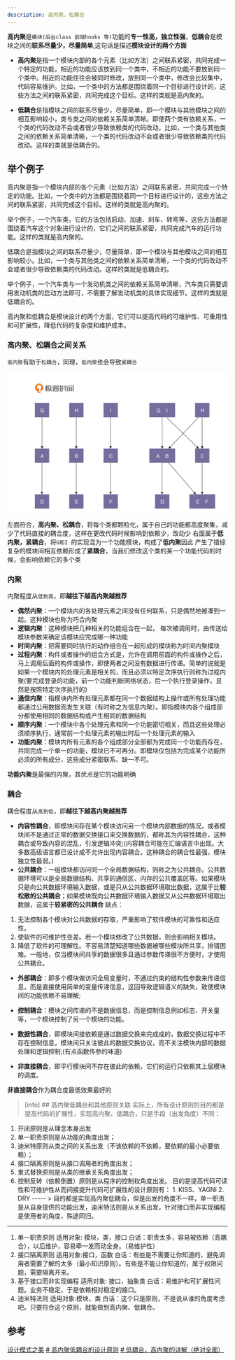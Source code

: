 ```yaml
---
description: 高内聚、松耦合
---
```


**高内聚**是`模块(后台class 前端hooks 等)`功能的**专一性高，独立性强**，**低耦合**是模块之间的**联系尽量少，尽量简单**,这句话是描述**模块设计的两个方面**

* **高内聚**是指一个模块内部的各个元素（比如方法）之间联系紧密，共同完成一个特定的功能，相近的功能应该放到同一个类中，不相近的功能不要放到同一个类中。相近的功能往往会被同时修改，放到同一个类中，修改会比较集中，代码容易维护。比如，一个类中的方法都是围绕着同一个目标进行设计的，这些方法之间的联系紧密，共同完成这个目标。这样的类就是高内聚的。


* **低耦合**是指模块之间的联系尽量少，尽量简单，即一个模块与其他模块之间的相互影响较小，类与类之间的依赖关系简单清晰。即使两个类有依赖关系，一个类的代码改动不会或者很少导致依赖类的代码改动，比如，一个类与其他类之间的依赖关系简单清晰，一个类的代码改动不会或者很少导致依赖类的代码改动。这样的类就是低耦合的。

## 举个例子
高内聚是指一个模块内部的各个元素（比如方法）之间联系紧密，共同完成一个特定的功能。比如，一个类中的方法都是围绕着同一个目标进行设计的，这些方法之间的联系紧密，共同完成这个目标。这样的类就是高内聚的。

举个例子，一个汽车类，它的方法包括启动、加速、刹车、转弯等，这些方法都是围绕着汽车这个对象进行设计的，它们之间的联系紧密，共同完成汽车的运行功能。这样的类就是高内聚的。

低耦合是指模块之间的联系尽量少，尽量简单，即一个模块与其他模块之间的相互影响较小。比如，一个类与其他类之间的依赖关系简单清晰，一个类的代码改动不会或者很少导致依赖类的代码改动。这样的类就是低耦合的。

举个例子，一个汽车类与一个发动机类之间的依赖关系简单清晰，汽车类只需要调用发动机类的启动方法即可，不需要了解发动机类的具体实现细节。这样的类就是低耦合的。

高内聚和低耦合是模块设计的两个方面，它们可以提高代码的可维护性、可重用性和可扩展性，降低代码的复杂度和维护成本。

### 高内聚、松耦合之间关系

`高内聚`有助于`松耦合`，同理，`低内聚`也会导致`紧耦合`

![](/images/2023-07-19-14-34-27.png)

左面符合，**高内聚、松耦合**，将每个类都颗粒化，属于自己的功能都高度聚集，减少了代码直接的耦合度，这样在更改代码时候影响到依赖少，改动少
右面属于**低内聚，紧耦合**，将`G和I `的实现混为一个功能模块，构成了**低内聚**因此 产生了错综复杂的模块间相互依赖形成了**紧耦合**，当我们修改这个类的某一个功能代码的时候，会影响依赖它的多个类

### 内聚
内聚程度从`低到高`，即**越往下越高内聚越推荐**
* **偶然内聚**：一个模块内的各处理元素之间没有任何联系，只是偶然地被凑到一起。这种模块也称为巧合内聚
* **逻辑内聚**：这种模块把几种相关的功能组合在一起， 每次被调用时，由传送给模块参数来确定该模块应完成哪一种功能
* **时间内聚**：把需要同时执行的动作组合在一起形成的模块称为时间内聚模块
* **过程内聚**：构件或者操作的组合方式是，允许在调用前面的构件或操作之后，马上调用后面的构件或操作，即使两者之间没有数据进行传递。简单的说就是如果一个模块内的处理元素是相关的，而且必须以特定次序执行则称为过程内聚(要完成登录的功能，前一个功能判断网络状态，后一个执行登录操作，显然是按照特定次序执行的)
* **通信内聚**：指模块内所有处理元素都在同一个数据结构上操作或所有处理功能都通过公用数据而发生关联（有时称之为信息内聚）。即指模块内各个组成部分都使用相同的数据结构或产生相同的数据结构
* **顺序内聚**：一个模块中各个处理元素和同一个功能密切相关，而且这些处理必须顺序执行，通常前一个处理元素的输出时后一个处理元素的输入
* **功能内聚**：模块内所有元素的各个组成部分全部都为完成同一个功能而存在，共同完成一个单一的功能，模块已不可再分。即模块仅包括为完成某个功能所必须的所有成分，这些成分紧密联系、缺一不可。
  
**功能内聚**是最强的内聚，其优点是它的功能明确

### 耦合
耦合程度从`高到低`，即**越往下越高内聚越推荐**
* **内容性耦合**，即模块间存在某个模块访问另一个模块内部数据的情况，或者模块间不是通过正常的数据交换接口来交换数据的，都称其为内容性耦合，这种耦合或导致内容的混乱，引发逻辑冲突;(内容耦合可能在汇编语言中出现。大多数高级语言都已设计成不允许出现内容耦合。这种耦合的耦合性最强，模块独立性最弱。)
* **公共耦合**：一组模块都访问同一个全局数据结构，则称之为公共耦合。公共数据环境可以是全局数据结构、共享的通信区、内存的公共覆盖区等。如果模块只是向公共数据环境输入数据，或是只从公共数据环境取出数据，这属于比**较松散的公共耦合**；如果模块既向公共数据环境输入数据又从公共数据环境取出数据，这属于**较紧密的公共耦合** 缺点：
1. 无法控制各个模块对公共数据的存取，严重影响了软件模块的可靠性和适应性。 
2. 使软件的可维护性变差。若一个模块修改了公共数据，则会影响相关模块。 
3. 降低了软件的可理解性。不容易清楚知道哪些数据被哪些模块所共享，排错困难。一般地，仅当模块间共享的数据很多且通过参数传递很不方便时，才使用公共耦合。


* **外部耦合**：即多个模块做访问全局变量时，不通过约束的结构性参数来传递信息，而是直接使用简单的变量传递信息，这回导致逻辑语义的缺失，致使模块间的功能依赖不易理解;
* **控制耦合**：模块之间传递的不是数据信息，而是控制信息例如标志、开关量等，一个模块控制了另一个模块的功能。

* **数据性耦合**，即模块间接依赖是通过数据交换来完成成的，数据交换过程中不存在控制信息，模块间只关注彼此的数据交换协议，而不关注模块内部的数据处理和逻辑控制;(有点函数传参的味道)
* **非直接耦合**，即平行模块间不存在彼此的依赖，它们的运行只依赖其上层模块的调度。

**非直接耦合**作为耦合度最低效果最好的

>[info] ## 高内聚低耦合和其他原则关联
实际上，所有设计原则的目的都是提高代码的扩展性，实现高内聚、低耦合，只是手段（出发角度）不同：

1. 开闭原则是从理念本身出发 
2. 单一职责原则是从功能的角度出发；
3. 迪米特原则从类之间的关系出发（不该依赖的不依赖，要依赖的最小必要依赖）；
4. 接口隔离原则是从接口调用者的角度出发；
5. 里式替换原则是从类的继承关系角度出发；
6. 控制反转（依赖倒置）原则是从程序的控制权角度出发。 目的是提高代码可读性和可维护性从而间接提升代码可扩展性的设计原则有： 1. KISS、YAGNI 2. DRY ----- > 目的都是实现高内聚低耦合，但是出发的角度不一样，单一职责是从自身提供的功能出发，迪米特法则是从关系出发，针对接口而非实现编程是使用者的角度，殊途同归。
 
*****
1. 单一职责原则 适用对象: 模块，类，接口 白话：职责太多，容易被依赖（高耦合），以后维护，容易牵一发而动全身。（易维护性）
2. 接口隔离原则 适用对象:接口，函数 白话：有些是不需要让你知道的，避免调用者需要了解的太多（最小知识原则）。有些是不能让你知道的，属于权限问题，需要隔离开来。 
3. 基于接口而非实现编程 适用对象: 接口，抽象类 白话：易维护和可扩展性问题。业务不稳定，于是依赖相对稳定的接口。
4. 迪米特法则 适用对象:模块，类 白话：这个只是原则，不是说从谁的角度考虑吧。只要符合这个原则，就能做到高内聚、低耦合。
## 参考
[设计模式之美](https://time.geekbang.org/column/article/179615)
[# 高内聚低耦合的设计原则](https://zhuanlan.zhihu.com/p/546934025)
[# 低耦合，高内聚的详解（绝对全面）](https://blog.csdn.net/fengye454545/article/details/79592751)